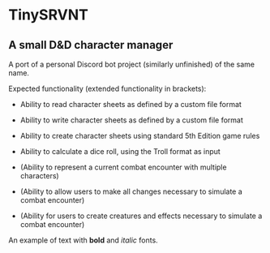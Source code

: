 # TinySRVNT

## A small D&D character manager
A port of a personal Discord bot project (similarly unfinished) of the same name.

Expected functionality (extended functionality in brackets):
- Ability to read character sheets as defined by a custom file format
- Ability to write character sheets as defined by a custom file format
- Ability to create character sheets using standard 5th Edition game rules
- Ability to calculate a dice roll, using the Troll format as input


- (Ability to represent a current combat encounter with multiple characters)
- (Ability to allow users to make all changes necessary to simulate a combat encounter)
- (Ability for users to create creatures and effects necessary to simulate a combat encounter)

An example of text with **bold** and *italic* fonts.